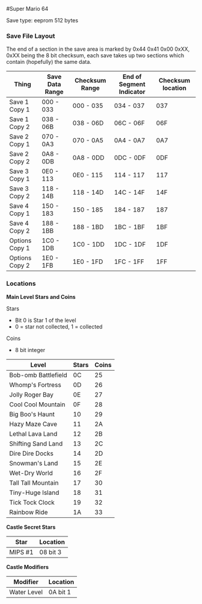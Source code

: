 #Super Mario 64

Save type: eeprom 512 bytes

### Save File Layout

The end of a section in the save area is marked by 0x44 0x41 0x00 0xXX, 0xXX being the 8 bit checksum, each save takes up two sections which contain (hopefully) the same data.

| Thing          | Save Data Range | Checksum Range | End of Segment Indicator | Checksum location |
|----------------|-----------------|----------------|--------------------------|-------------------|
| Save 1 Copy 1  | 000 - 033       | 000 - 035      | 034 - 037                | 037               |
| Save 1 Copy 2  | 038 - 06B       | 038 - 06D      | 06C - 06F                | 06F               |
| Save 2 Copy 1  | 070 - 0A3       | 070 - 0A5      | 0A4 - 0A7                | 0A7               |
| Save 2 Copy 2  | 0A8 - 0DB       | 0A8 - 0DD      | 0DC - 0DF                | 0DF               |
| Save 3 Copy 1  | 0E0 - 113       | 0E0 - 115      | 114 - 117                | 117               |
| Save 3 Copy 2  | 118 - 14B       | 118 - 14D      | 14C - 14F                | 14F               |
| Save 4 Copy 1  | 150 - 183       | 150 - 185      | 184 - 187                | 187               |
| Save 4 Copy 2  | 188 - 1BB       | 188 - 1BD      | 1BC - 1BF                | 1BF               |
| Options Copy 1 | 1C0 - 1DB       | 1C0 - 1DD      | 1DC - 1DF                | 1DF               |
| Options Copy 2 | 1E0 - 1FB       | 1E0 - 1FD      | 1FC - 1FF                | 1FF               |

### Locations

**Main Level Stars and Coins**

Stars
  - Bit 0 is Star 1 of the level
  - 0 = star not collected, 1 = collected

Coins
  - 8 bit integer

| Level               | Stars | Coins |
|---------------------|-------|-------|
| Bob-omb Battlefield | 0C    | 25    |
| Whomp's Fortress    | 0D    | 26    |
| Jolly Roger Bay     | 0E    | 27    |
| Cool Cool Mountain  | 0F    | 28    |
| Big Boo's Haunt     | 10    | 29    |
| Hazy Maze Cave      | 11    | 2A    |
| Lethal Lava Land    | 12    | 2B    |
| Shifting Sand Land  | 13    | 2C    |
| Dire Dire Docks     | 14    | 2D    |
| Snowman's Land      | 15    | 2E    |
| Wet-Dry World       | 16    | 2F    |
| Tall Tall Mountain  | 17    | 30    |
| Tiny-Huge Island    | 18    | 31    |
| Tick Tock Clock     | 19    | 32    |
| Rainbow Ride        | 1A    | 33    |

**Castle Secret Stars**

| Star    | Location |
|---------|----------|
| MIPS #1 | 08 bit 3 |

**Castle Modifiers**

| Modifier    | Location |
|-------------|----------|
| Water Level | 0A bit 1 |
